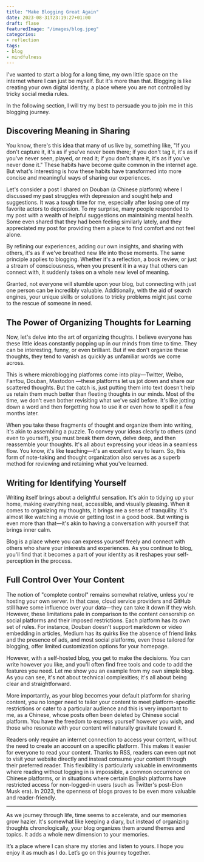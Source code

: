 ```yaml
---
title: "Make Blogging Great Again"
date: 2023-08-31T23:19:27+01:00
draft: flase
featuredImage: "/images/blog.jpeg"
categories:
- reflection
tags:
- blog
- mindfulness
---
```

I've wanted to start a blog for a long time, my own little space on the internet where I can just be myself.
But it's more than that. Blogging is like creating your own digital identity, 
a place where you are not controlled by tricky social media rules. 

In the following section, I will try my best to persuade you to join me in this blogging journey.


## Discovering Meaning in Sharing

You know, there's this idea that many of us live by, something like, "If you don't capture it, it's as if you've never been there; if you don't tag it, it's as if you've never seen, played, or read it; if you don't share it, it's as if you've never done it." These habits have become quite common in the internet age. But what's interesting is how these habits have transformed into more concise and meaningful ways of sharing our experiences.

Let's consider a post I shared on Douban (a Chinese platform) where I discussed my past struggles with depression and sought help and suggestions. It was a tough time for me, especially after losing one of my favorite actors to depression. To my surprise, many people responded to my post with a wealth of helpful suggestions on maintaining mental health. Some even shared that they had been feeling similarly lately, and they appreciated my post for providing them a place to find comfort and not feel alone.

By refining our experiences, adding our own insights, and sharing with others, it's as if we've breathed new life into those moments. The same principle applies to blogging. Whether it's a reflection, a book review, or just a stream of consciousness, when you present it in a way that others can connect with, it suddenly takes on a whole new level of meaning.


Granted, not everyone will stumble upon your blog, but connecting with just one person can be incredibly valuable. Additionally, with the aid of search engines, your unique skills or solutions to tricky problems might just come to the rescue of someone in need.

## The Power of Organizing Thoughts for Learning

Now, let's delve into the art of organizing thoughts. 
I believe everyone has these little ideas constantly popping up in our minds from time to time. They can be interesting, funny, or even brilliant. But if we don't organize these thoughts, they tend to vanish as quickly as unfamiliar words we come across.

This is where microblogging platforms come into play—Twitter, Weibo, Fanfou, Douban, Mastodon —these platforms let us jot down and share our scattered thoughts. But the catch is, just putting them into text doesn't help us retain them much better than fleeting thoughts in our minds. Most of the time, we don't even bother revisiting what we've said before. It's like jotting down a word and then forgetting how to use it or even how to spell it a few months later.

When you take these fragments of thought and organize them into writing, it's akin to assembling a puzzle. To convey your ideas clearly to others (and even to yourself), you must break them down, delve deep, and then reassemble your thoughts. It's all about expressing your ideas in a seamless flow. You know, it's like teaching—it's an excellent way to learn. So, this form of note-taking and thought organization also serves as a superb method for reviewing and retaining what you've learned.


## Writing for Identifying Yourself

Writing itself brings about a delightful sensation. 
It's akin to tidying up your home, making everything neat, accessible, and visually pleasing. When it comes to organizing my thoughts, it brings me a sense of tranquility.
It's almost like watching a movie or getting lost in a good book. 
But writing is even more than that—it's akin to having a conversation with yourself that brings inner calm.

Blog is a place where you can express yourself freely and connect with others who share your interests and experiences. 
As you continue to blog, you'll find that it becomes a part of your identity as it reshapes your self-perception in the process.

## Full Control Over Your Content

The notion of "complete control" remains somewhat relative, unless you're hosting your own server. 
In that case, cloud service providers and GitHub still have some influence over your data—they can take it down if they wish. 
However, these limitations pale in comparison to the content censorship on social platforms and their imposed restrictions. 
Each platform has its own set of rules. For instance, Douban doesn't support markdown or video embedding in articles, 
Medium has its quirks like the absence of friend links and the presence of ads, and most social platforms, 
even those tailored for blogging, offer limited customization options for your homepage.

However, with a self-hosted blog, you get to make the decisions. 
You can write however you like, and you'll often find free tools and code to add the features you need. 
Let me show you an example from my own simple blog. As you can see, it's not about technical complexities; it's all about being clear and straightforward.

More importantly, as your blog becomes your default platform for sharing content, 
you no longer need to tailor your content to meet platform-specific restrictions or cater to a particular audience and this is very important to me, as a Chinese, whose posts often been deleted by Chinese social platform.
You have the freedom to express yourself however you wish, and those who resonate with your content will naturally gravitate toward it. 

Readers only require an internet connection to access your content, without the need to create an account on a specific platform. 
This makes it easier for everyone to read your content. 
Thanks to RSS, readers can even opt not to visit your website directly and instead consume your content through their preferred reader. 
This flexibility is particularly valuable in environments where reading without logging in is impossible, 
a common occurrence on Chinese platforms, 
or in situations where certain English platforms have restricted access for non-logged-in users (such as Twitter's post-Elon Musk era).
In 2023, the openness of blogs proves to be even more valuable and reader-friendly.

---
As we journey through life, time seems to accelerate, and our memories grow hazier. 
It's somewhat like keeping a diary, but instead of organizing thoughts chronologically, your blog organizes them around themes and topics. 
It adds a whole new dimension to your memories.

It’s a place where I can share my stories and listen to yours. I hope you enjoy it as much as I do. Let’s go on this journey together.

